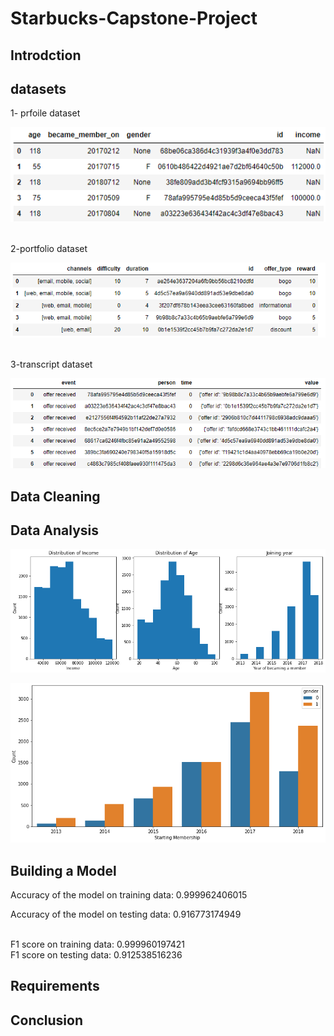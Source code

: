 # Starbucks-Capstone-Project



## Introdction


## datasets
1- prfoile dataset

![Image](images/profile.png)

<br>
2-portfolio dataset

![Image](images/portfolio_dataset.png)


<br>
3-transcript dataset

![Image](images/transcript.png)




## Data Cleaning



## Data Analysis

![Image](images/analysis1.png)



![Image](images/analysis2.png)

## Building a Model


Accuracy of the model on training data:  0.999962406015

Accuracy of the model on testing data:  0.916773174949

<br>
F1 score on training data:  0.999960197421   <br>
F1 score on testing data:  0.912538516236


## Requirements

## Conclusion
